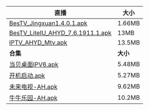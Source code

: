 <b>直播</b>     | <b>大小</b>
-------- | -----
[BesTV_Jingxuan1.4.0.1.apk](/BesTV_Jingxuan1.4.0.1.apk)  | 1.66MB
[BesTV_LiteIU_AHYD_7.6.1911.1.apk](/BesTV_LiteIU_AHYD_7.6.1911.1.apk)  | 13MB
[IPTV_AHYD_Mtv.apk](/IPTV_AHYD_Mtv.apk)  | 13.5MB
<b>合集</b>     | <b>大小</b>
[当贝桌面IPV6.apk](/dbzmIPV6.apk)  | 5.48MB
[开机启动.apk](/KJQD.apk)  | 5.27MB
[未来电视-AH.apk](/wlds.apk)  | 9.62MB
[牛牛乐园-AH.apk](/nnly.apk)  | 10.2MB
